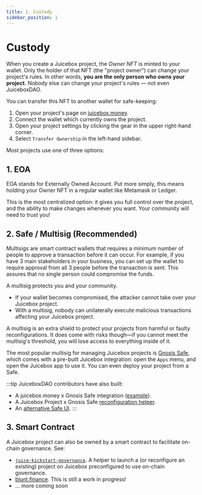 ```yaml
---
title: 1. Custody
sidebar_position: 1
---
```


# Custody

When you create a Juicebox project, the *Owner NFT* is minted to your wallet. Only the holder of that NFT (the "project owner") can change your project's rules. In other words, **you are the only person who owns your project.** Nobody else can change your project's rules — not even JuiceboxDAO.

You can transfer this NFT to another wallet for safe-keeping:

1. Open your project's page on [juicebox.money](https://juicebox.money).
2. Connect the wallet which currently owns the project.
3. Open your project settings by clicking the gear in the upper right-hand corner.
4. Select `Transfer Ownership` in the left-hand sidebar.

Most projects use one of three options:

## 1. EOA

EOA stands for Externally Owned Account. Put more simply, this means holding your Owner NFT in a regular wallet like Metamask or Ledger.

This is the most centralized option: it gives you full control over the project, and the ability to make changes whenever you want. Your community will need to trust you!

## 2. Safe / Multisig (Recommended)

Multisigs are smart contract wallets that requires a minimum number of people to approve a transaction before it can occur. For example, if you have 3 main stakeholders in your business, you can set up the wallet to require approval from all 3 people before the transaction is sent. This assures that no single person could compromise the funds.

A multisig protects you and your community.

- If your wallet becomes compromised, the attacker cannot take over your Juicebox project.
- With a multisig, nobody can unilaterally execute malicious transactions affecting your Juicebox project.

A multisig is an extra shield to protect your projects from harmful or faulty reconfigurations. It does come with risks though—if you cannot meet the multisig's threshold, you will lose access to everything inside of it.

The most popular multisig for managing Juicebox projects is [Gnosis Safe](https://safe.global/), which comes with a pre-built Juicebox integration: open the `Apps` menu, and open the Juicebox app to use it. You can even deploy your project from a Safe.

:::tip
JuiceboxDAO contributors have also built:

- A juicebox.money x Gnosis Safe integration ([example](https://juicebox.money/@juicebox/safe)).
- A Juicebox Project x Gnosis Safe [reconfiguration helper](https://juicetool.xyz/juicebox).
- An [alternative Safe UI](https://juicetool.xyz/safe/0xAF28bcB48C40dBC86f52D459A6562F658fc94B1e).
:::

## 3. Smart Contract

A Juicebox project can also be owned by a smart contract to facilitate on-chain governance. See:

- [`juice-kickstart-governance`](https://github.com/xBA5ED/juice-kickstart-governance). A helper to launch a (or reconfigure an existing) project on Juicebox preconfigured to use on-chain governance.
- [blunt.finance](https://blunt.finance/). This is still a work in progress!
- ... more coming soon

